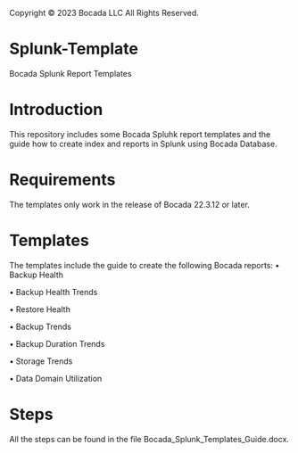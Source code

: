Copyright © 2023 Bocada LLC All Rights Reserved.

# Splunk-Template
Bocada Splunk Report Templates

# Introduction
This repository includes some Bocada Spluhk report templates and the guide how to create index and reports in Splunk using Bocada Database.

# Requirements
The templates only work in the release of Bocada 22.3.12 or later.

# Templates

The templates include the guide to create the following Bocada reports:
•	Backup Health

•	Backup Health Trends

•	Restore Health

•	Backup Trends

•	Backup Duration Trends

•	Storage Trends

•	Data Domain Utilization


# Steps
All the steps can be found in the file Bocada_Splunk_Templates_Guide.docx.

